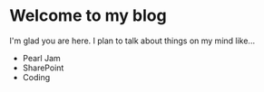 # Welcome to my blog

I'm glad you are here. I plan to talk about things on my mind like...
* Pearl Jam
* SharePoint
* Coding
